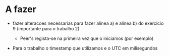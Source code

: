 # A fazer 

+ fazer alteracoes necessarias para fazer alinea a) e alinea b) do exercicio 9 (importante para o trabalho 2)

    + Peer's regista-se na primeira vez que o iniciamos (por exemplo)


+ Para o trabalho o timestamp que utilizamos e o UTC em milisegundos
